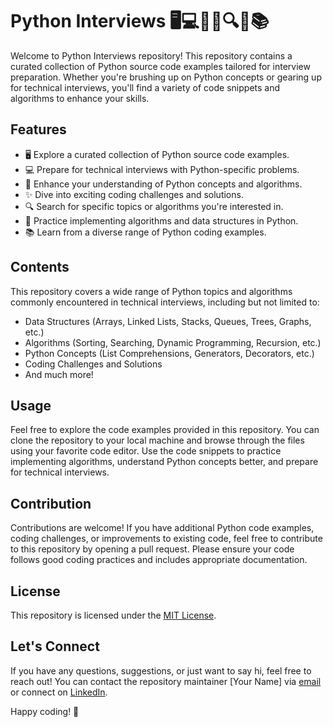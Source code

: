 # Python Interviews 🖥️💻📝✨🔍🔢📚

Welcome to Python Interviews repository! This repository contains a curated collection of Python source code examples tailored for interview preparation. Whether you're brushing up on Python concepts or gearing up for technical interviews, you'll find a variety of code snippets and algorithms to enhance your skills.

## Features
- 🖥️ Explore a curated collection of Python source code examples.
- 💻 Prepare for technical interviews with Python-specific problems.
- 📝 Enhance your understanding of Python concepts and algorithms.
- ✨ Dive into exciting coding challenges and solutions.
- 🔍 Search for specific topics or algorithms you're interested in.
- 🔢 Practice implementing algorithms and data structures in Python.
- 📚 Learn from a diverse range of Python coding examples.

## Contents
This repository covers a wide range of Python topics and algorithms commonly encountered in technical interviews, including but not limited to:
- Data Structures (Arrays, Linked Lists, Stacks, Queues, Trees, Graphs, etc.)
- Algorithms (Sorting, Searching, Dynamic Programming, Recursion, etc.)
- Python Concepts (List Comprehensions, Generators, Decorators, etc.)
- Coding Challenges and Solutions
- And much more!

## Usage
Feel free to explore the code examples provided in this repository. You can clone the repository to your local machine and browse through the files using your favorite code editor. Use the code snippets to practice implementing algorithms, understand Python concepts better, and prepare for technical interviews.

## Contribution
Contributions are welcome! If you have additional Python code examples, coding challenges, or improvements to existing code, feel free to contribute to this repository by opening a pull request. Please ensure your code follows good coding practices and includes appropriate documentation.

## License
This repository is licensed under the [MIT License](LICENSE).

## Let's Connect
If you have any questions, suggestions, or just want to say hi, feel free to reach out! You can contact the repository maintainer [Your Name] via [email](mailto:your.email@example.com) or connect on [LinkedIn](https://www.linkedin.com/in/yourlinkedinprofile).

Happy coding! 🚀
